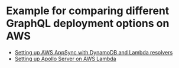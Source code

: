 # Example for comparing different GraphQL deployment options on AWS

- [Setting up AWS AppSync with DynamoDB and Lambda resolvers](./app-sync/)
- [Setting up Apollo Server on AWS Lambda](./lambda/)